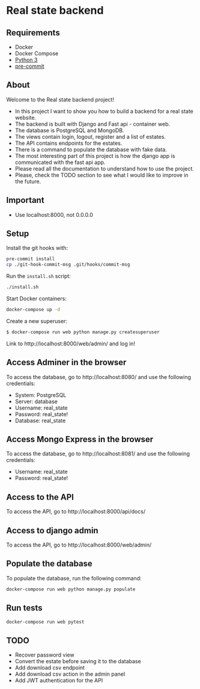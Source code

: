 # Real state backend

## Requirements

 * Docker
 * Docker Compose
 * [Python 3](https://www.python.org/)
 * [pre-commit](https://pre-commit.com/)

## About
Welcome to the Real state backend project!
- In this project I want to show you how to build a backend for a real state website.
- The backend is built with Django and Fast api - container web.
- The database is PostgreSQL and MongoDB.
- The views contain login, logout, register and a list of estates.
- The API contains endpoints for the estates.
- There is a command to populate the database with fake data.
- The most interesting part of this project is how the django app is communicated with the fast api app.
- Please read all the documentation to understand how to use the project.
- Please, check the TODO section to see what I would like to improve in the future.

## Important
- Use localhost:8000, not 0.0.0.0

## Setup

Install the git hooks with:

```bash
pre-commit install
cp ./git-hook-commit-msg .git/hooks/commit-msg
```

Run the `install.sh` script:

```bash
./install.sh
```

Start Docker containers:

```bash
docker-compose up -d
```

Create a new superuser:

```bash
$ docker-compose run web python manage.py createsuperuser
```

Link to http://localhost:8000/web/admin/ and log in!



## Access Adminer in the browser

To access the database, go to http://localhost:8080/ and use the following credentials:

 * System: PostgreSQL
 * Server: database
 * Username: real_state
 * Password: real_state!
 * Database: real_state


## Access Mongo Express in the browser

To access the database, go to http://localhost:8081/ and use the following credentials:

 * Username: real_state
 * Password: real_state!


## Access to the API

To access the API, go to http://localhost:8000/api/docs/


## Access to django admin

To access the API, go to http://localhost:8000/web/admin/


## Populate the database

To populate the database, run the following command:

```bash
docker-compose run web python manage.py populate
```

## Run tests

```bash
docker-compose run web pytest
```

## TODO
- Recover password view
- Convert the estate before saving it to the database
- Add download csv endpoint
- Add download csv action in the admin panel
- Add JWT authentication for the API
